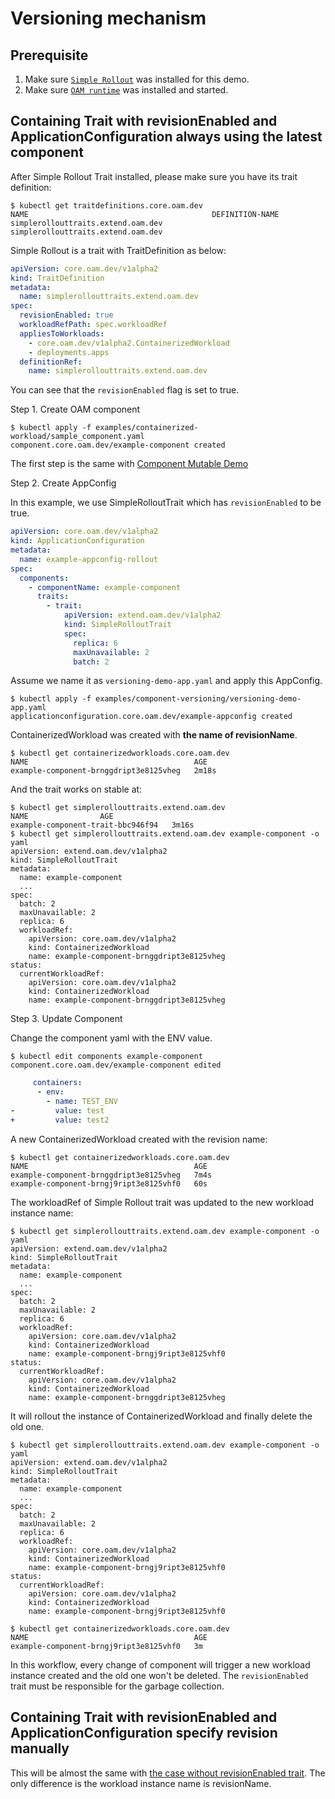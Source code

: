 # Versioning mechanism

## Prerequisite

1. Make sure [`Simple Rollout`](https://github.com/oam-dev/catalog/tree/master/traits/simplerollouttrait) was installed for this demo.
2. Make sure [`OAM runtime`](../../README.md#install-oam-runtime) was installed and started.


## Containing Trait with revisionEnabled and ApplicationConfiguration always using the latest component

After Simple Rollout Trait installed, please make sure you have its trait definition:

```shell script
$ kubectl get traitdefinitions.core.oam.dev
NAME                                         DEFINITION-NAME
simplerollouttraits.extend.oam.dev           simplerollouttraits.extend.oam.dev
```

Simple Rollout is a trait with TraitDefinition as below:

```yaml
apiVersion: core.oam.dev/v1alpha2
kind: TraitDefinition
metadata:
  name: simplerollouttraits.extend.oam.dev
spec:
  revisionEnabled: true
  workloadRefPath: spec.workloadRef
  appliesToWorkloads:
    - core.oam.dev/v1alpha2.ContainerizedWorkload
    - deployments.apps
  definitionRef:
    name: simplerollouttraits.extend.oam.dev
``` 

You can see that the  `revisionEnabled` flag is set to true.

Step 1. Create OAM component

```shell script
$ kubectl apply -f examples/containerized-workload/sample_component.yaml
component.core.oam.dev/example-component created
``` 

The first step is the same with [Component Mutable Demo](./component-mutable.md#ApplicationConfiguration-always-using-the-latest-component)

Step 2. Create AppConfig

In this example, we use SimpleRolloutTrait which has `revisionEnabled` to be true.

```yaml
apiVersion: core.oam.dev/v1alpha2
kind: ApplicationConfiguration
metadata:
  name: example-appconfig-rollout
spec:
  components:
    - componentName: example-component
      traits:
        - trait:
            apiVersion: extend.oam.dev/v1alpha2
            kind: SimpleRolloutTrait
            spec:
              replica: 6
              maxUnavailable: 2
              batch: 2
```

Assume we name it as `versioning-demo-app.yaml` and apply this AppConfig.

```shell script
$ kubectl apply -f examples/component-versioning/versioning-demo-app.yaml
applicationconfiguration.core.oam.dev/example-appconfig created
```

ContainerizedWorkload was created with **the name of revisionName**.

```shell script
$ kubectl get containerizedworkloads.core.oam.dev
NAME                                     AGE
example-component-brnggdript3e8125vheg   2m18s
```

And the trait works on stable at:

```shell script
$ kubectl get simplerollouttraits.extend.oam.dev
NAME                AGE
example-component-trait-bbc946f94   3m16s
$ kubectl get simplerollouttraits.extend.oam.dev example-component -o yaml
apiVersion: extend.oam.dev/v1alpha2
kind: SimpleRolloutTrait
metadata:
  name: example-component
  ...
spec:
  batch: 2
  maxUnavailable: 2
  replica: 6
  workloadRef:
    apiVersion: core.oam.dev/v1alpha2
    kind: ContainerizedWorkload
    name: example-component-brnggdript3e8125vheg
status:
  currentWorkloadRef:
    apiVersion: core.oam.dev/v1alpha2
    kind: ContainerizedWorkload
    name: example-component-brnggdript3e8125vheg
``` 

Step 3. Update Component

Change the component yaml with the ENV value.

```
$ kubectl edit components example-component
component.core.oam.dev/example-component edited
```

```yaml
     containers:
      - env:
        - name: TEST_ENV
-         value: test
+         value: test2
```

A new ContainerizedWorkload created with the revision name:

```shell script
$ kubectl get containerizedworkloads.core.oam.dev
NAME                                     AGE
example-component-brnggdript3e8125vheg   7m4s
example-component-brngj9ript3e8125vhf0   60s
```

The workloadRef of Simple Rollout trait was updated to the new workload instance name:

```shell script
$ kubectl get simplerollouttraits.extend.oam.dev example-component -o yaml
apiVersion: extend.oam.dev/v1alpha2
kind: SimpleRolloutTrait
metadata:
  name: example-component
  ...
spec:
  batch: 2
  maxUnavailable: 2
  replica: 6
  workloadRef:
    apiVersion: core.oam.dev/v1alpha2
    kind: ContainerizedWorkload
    name: example-component-brngj9ript3e8125vhf0
status:
  currentWorkloadRef:
    apiVersion: core.oam.dev/v1alpha2
    kind: ContainerizedWorkload
    name: example-component-brnggdript3e8125vheg
``` 

It will rollout the instance of ContainerizedWorkload and finally delete the old one.

```shell script
$ kubectl get simplerollouttraits.extend.oam.dev example-component -o yaml
apiVersion: extend.oam.dev/v1alpha2
kind: SimpleRolloutTrait
metadata:
  name: example-component
  ...
spec:
  batch: 2
  maxUnavailable: 2
  replica: 6
  workloadRef:
    apiVersion: core.oam.dev/v1alpha2
    kind: ContainerizedWorkload
    name: example-component-brngj9ript3e8125vhf0
status:
  currentWorkloadRef:
    apiVersion: core.oam.dev/v1alpha2
    kind: ContainerizedWorkload
    name: example-component-brngj9ript3e8125vhf0
``` 

```shell script
$ kubectl get containerizedworkloads.core.oam.dev
NAME                                     AGE
example-component-brngj9ript3e8125vhf0   3m
```

In this workflow, every change of component will trigger a new workload instance created and the old one won't
be deleted. The `revisionEnabled` trait must be responsible for the garbage collection.

## Containing Trait with revisionEnabled and ApplicationConfiguration specify revision manually

This will be almost the same with [the case without revisionEnabled trait](component-mutable.md#ApplicationConfiguration-specify-revision-manually).
The only difference is the workload instance name is revisionName.